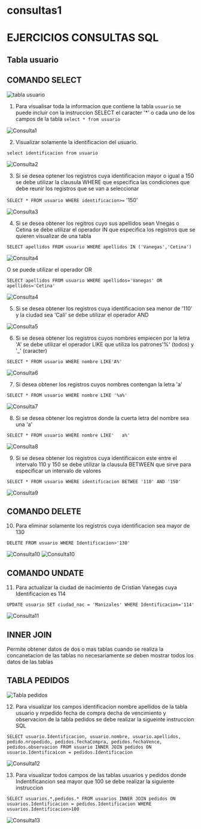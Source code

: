 # consultas1

#  EJERCICIOS CONSULTAS SQL

## Tabla usuario

## COMANDO SELECT
![tabla usuario](img/tabla_usuario.png "Tabla usuario")

1. Para visualisar toda la informacion que contiene la tabla `usuario` se puede incluir con la instruccion SELECT el caracter '*' o cada uno de los campos de la tabla
`select * from usuario` 

![Consulta1](img/Consulta1.png "Consulta1")

2. Visualizar solamente la identificacion del usuario.

`select identificacion from usuario`

![Consulta2](img/Consulta2.png "Consulta2")

3. Si se desea optener los registros cuya identificacion mayor o igual a 150 se debe utilizar la clausula WHERE que especifica las condiciones que debe reunir los registros que se van a seleccionar 

`SELECT * FROM usuario WHERE identificacion>=` '150'

![Consulta3](img/Consulta3.png "Consulta3")

4. Si se desea obtener los regitros cuyo sus apellidos sean Vnegas o Cetina se debe utilizar el operador IN que especifica los registros que se quieren visualizar de una tabla

`SELECT apellidos FROM usuario WHERE apellidos IN ('Vanegas','Cetina')`

![Consulta4](img/Consulta4.png "Consulta4")

O se puede utilizar el operador OR

`SELECT apellidos FROM usuario WHERE apellidos='Vanegas' OR apellidos='Cetina'`

![Consulta4](img/Consulta4_2.png "Consulta4")

5. Si se desea obtener los registros cuya identificacion sea menor de '110' y la ciudad sea 'Cali' se debe utilizar el operador AND

![Consulta5](img/Consulta5.png "Consulta5")

6. Si se desea obtener los registros cuyos nombres empiecen por la letra 'A' se debe utilizar el operador LIKE que utiliza los patrones'%' (todos) y '_' (caracter)

`SELECT * FROM usuario WHERE nombre LIKE'A%'`

![Consulta6](img/Consulta6.png "Consulta6")

7. Si desea obtener los registros cuyos nombres contengan la letra 'a' 

`SELECT * FROM usuario WHERE nombre LIKE '%a%'`

![Consulta7](img/Consulta7.png "Consulta7")

8. Si se desea obtener los registros donde la cuerta letra del nombre sea una 'a' 

`SELECT * FROM usuario WHERE nombre LIKE'   a%'`

![Consulta8](img/Consulta8.png "Consulta8")

9. Si se desea obtener los registros cuya identificaicon este entre el intervalo 110 y 150 se debe utilizar la clausula BETWEEN que sirve para especificar un intervalo de valores

`SELECT * FROM usuario WHERE identificacion BETWEE '110' AND '150'`

![Consulta9](img/Consulta9.png "Consulta9")

  


## COMANDO DELETE

10. Para eliminar solamente los registros cuya identificacion sea mayor de 130

`DELETE FROM usuario WHERE Identificacion>'130'`

![Consulta10](img/Consulta10.png "Consulta10")
![Consulta10](img/Consulta10_2.png "Consulta10")


## COMANDO UNDATE

11. Para actualizar la ciudad de nacimiento de Cristian Vanegas cuya Identificacion es 114

`UPDATE usuario SET ciudad_nac = 'Manizales' WHERE Identificacion='114'`

![Consulta11](img/Consulta11.png "Consulta11")
## INNER JOIN

Permite obtener datos de dos o mas tablas cuando se realiza la concanetacion de las tablas no necesariamente se deben mostrar todos los datos de las tablas 

## TABLA PEDIDOS

![Tabla pedidos](img/Tabla%20pedidos.png "Tabla pedidos")

12. Para visualizar los campos identificacion nombre apellidos de la tabla usuario y nrpedido fecha de compra decha de vencimiento y observacion de la tabla pedidos se debe realizar la sigueinte instruccion SQL

`SELECT usuario.Identificacion, usuario.nombre, usuario.apellidos, pedido.nropedido, pedidos.fechaCompra, pedidos.fechaVence, pedidos.observacion FROM usuario INNER JOIN pedidos ON usuario.Identificaicon = pedidos.Identificacion`

![Consulta12](img/Consulta12.png "Consulta12")

13. Para visualizar todos campos de las tablas usuarios y pedidos donde Indentificancion sea mayor que 100 se debe realizar la siguiente instruccion

`SELECT usuarios.*,pedidos.* FROM usuarios INNER JOIN pedidos ON usuarios.Identificacion = pedidos.Identificacion WHERE usuarios.Identificacion>100`

![Consulta13](img/Consulta13.png "Consulta13")
